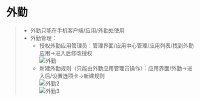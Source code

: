 # 外勤
>* 外勤只能在手机客户端/应用/外勤处使用
>* 外勤管理：
>   * 授权外勤应用管理员：管理界面/应用中心管理/应用列表/找到外勤应用->进入后修改授权  
>   ![外勤](https://github.com/520171/note/blob/master/纷享销客CRM/imgs/外勤.png '外勤应用授权') 
>   * 新建外勤规则（只能由外勤应用管理员操作）：应用界面/外勤->进入后/设置选项卡->新建规则  
>   ![外勤2](https://github.com/520171/note/blob/master/纷享销客CRM/imgs/外勤2.png '外勤规则修改')  
>   ![外勤3](https://github.com/520171/note/blob/master/纷享销客CRM/imgs/外勤3.png '外勤规则修改')  
